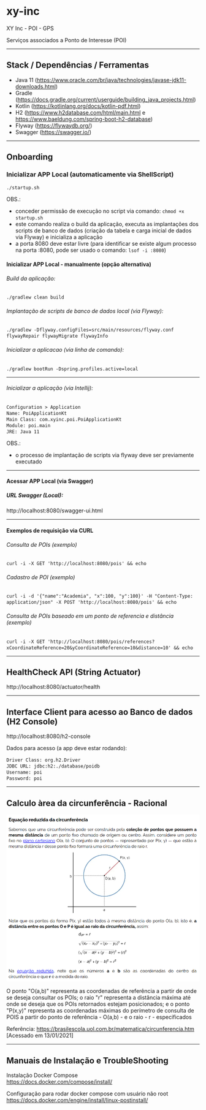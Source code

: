 # xy-inc
XY Inc - POI - GPS

Serviços associados a Ponto de Interesse (POI)

---
## Stack / Dependências / Ferramentas 

- Java 11 (https://www.oracle.com/br/java/technologies/javase-jdk11-downloads.html)
- Gradle (https://docs.gradle.org/current/userguide/building_java_projects.html)
- Kotlin (https://kotlinlang.org/docs/kotlin-pdf.html)
- H2 (https://www.h2database.com/html/main.html e https://www.baeldung.com/spring-boot-h2-database)
- Flyway (https://flywaydb.org/)
- Swagger (https://swagger.io/)

---

## Onboarding

### Inicializar APP Local (automaticamente via ShellScript)
    ./startup.sh
OBS.:<br/>
- conceder permissão de execução no script via comando:
  `chmod +x startup.sh`
- este comando realiza o build da aplicação, executa as implantações dos scripts de banco de dados (criação da tabela e carga inicial de dados via Flyway) e inicializa a aplicação
- a porta 8080 deve estar livre (para identificar se existe algum processo na porta :8080, pode ser usado o comando: `lsof -i :8080`) 

#### Inicializar APP Local - manualmente (opção alternativa)

###### Build da aplicação:<br/>
    ./gradlew clean build

###### Implantação de scripts de banco de dados local (via Flyway):<br/>
    ./gradlew -Dflyway.configFiles=src/main/resources/flyway.conf flywayRepair flywayMigrate flywayInfo

###### Inicializar a aplicacao (via linha de comando):<br/>
    ./gradlew bootRun -Dspring.profiles.active=local

---

###### Inicializar a aplicação (via Intellij):<br/>
    Configuration > Application
    Name: PoiApplicationKt
    Main Class: com.xyinc.poi.PoiApplicationKt
    Module: poi.main
    JRE: Java 11

OBS.:<br/>
- o processo de implantação de scripts via flyway deve ser previamente executado

---

#### Acessar APP Local (via Swagger)
 
##### URL Swagger (Local):
http://localhost:8080/swagger-ui.html

---

#### Exemplos de requisição via CURL

###### Consulta de POIs (exemplo)
    curl -i -X GET 'http://localhost:8080/pois' && echo

###### Cadastro de POI (exemplo)
    curl -i -d '{"name":"Academia", "x":100, "y":100}' -H "Content-Type: application/json" -X POST 'http://localhost:8080/pois' && echo

###### Consulta de POIs baseado em um ponto de referencia e distância (exemplo)
    curl -i -X GET 'http://localhost:8080/pois/references?xCoordinateReference=20&yCoordinateReference=10&distance=10' && echo

---

## HealthCheck API (String Actuator)
http://localhost:8080/actuator/health

---

## Interface Client para acesso ao Banco de dados (H2 Console)
http://localhost:8080/h2-console

Dados para acesso (a app deve estar rodando):
  
    Driver Class: org.h2.Driver 
    JDBC URL: jdbc:h2:./database/poidb
    Username: poi
    Password: poi

---

## Calculo àrea da circunferência - Racional

![Calculo àrea da circunferência](docs/circunferencia.png?raw=true "Calculo àrea da circunferência")

O ponto "O(a,b)" representa as coordenadas de referência a partir de onde se deseja consultar os POIs; o raio "r" representa a distância máxima até onde se deseja que os POIs retornados estejam posicionados; e o ponto "P(x,y)" representa as coordenadas máximas do perímetro de consulta de POIS a partir do ponto de referência - O(a,b) - e o raio - r - especificados  

Referência: https://brasilescola.uol.com.br/matematica/circunferencia.htm [Acessado em 13/01/2021]

---

## Manuais de Instalação e  TroubleShooting

Instalação Docker Compose <br/>
https://docs.docker.com/compose/install/

Configuração para rodar docker compose com usuário não root <br/>
https://docs.docker.com/engine/install/linux-postinstall/